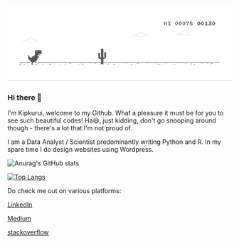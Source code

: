 ![Internet not working gif](https://github.com/Kipkurui-mutai/Kipkurui-Mutai/blob/main/dino.gif)


### Hi there 👋

I'm Kipkurui, welcome to my Github. What a pleasure it must be for you to see such beautiful codes! Ha😆, just kidding, don't go snooping around though - there's a lot that I'm not proud of.

I am a Data Analyst / Scientist predominantly writing Python and R. In my spare time I do design websites using Wordpress.


![Anurag's GitHub stats](https://github-readme-stats.vercel.app/api?username=Kipkurui-mutai&show_icons=true&theme=radical)


[![Top Langs](https://github-readme-stats.vercel.app/api/top-langs/?username=Kipkurui-mutai&layout=compact)](https://github.com/anuraghazra/github-readme-stats)

<!--
**Kipkurui-mutai/Kipkurui-Mutai** is a ✨ _special_ ✨ repository because its `README.md` (this file) appears on your GitHub profile.

Here are some ideas to get you started:

- 🔭 I’m currently working on ...
- 🌱 I’m currently learning ...
- 👯 I’m looking to collaborate on ...
- 🤔 I’m looking for help with ...
- 💬 Ask me about ...
- 📫 How to reach me: ...
- 😄 Pronouns: ...
- ⚡ Fun fact: ...
-->
Do check me out on various platforms: 


<a href="https://www.linkedin.com/in/kipkurui-mutai-3169301a7/">LinkedIn</a> 

<a href="https://medium.com/@hpetes69">Medium</a> 

<a href="https://stackoverflow.com/users/13208644/kipkurui">stackoverflow</a>
